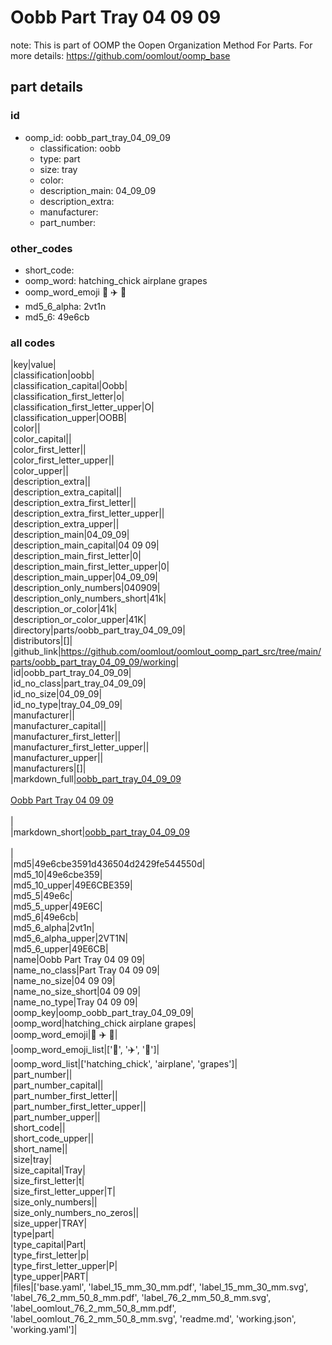 # Oobb Part Tray 04 09 09  

note: This is part of OOMP the Oopen Organization Method For Parts. For more details: https://github.com/oomlout/oomp_base

##  part details





### id
* oomp_id: oobb_part_tray_04_09_09
  * classification: oobb
  * type: part
  * size: tray
  * color: 
  * description_main: 04_09_09
  * description_extra: 
  * manufacturer: 
  * part_number: 

### other_codes
* short_code: 
* oomp_word: hatching_chick airplane grapes
* oomp_word_emoji :hatching_chick: :airplane: :grapes:
* md5_6_alpha: 2vt1n
* md5_6: 49e6cb

### all codes 
|key|value|  
|classification|oobb|  
|classification_capital|Oobb|  
|classification_first_letter|o|  
|classification_first_letter_upper|O|  
|classification_upper|OOBB|  
|color||  
|color_capital||  
|color_first_letter||  
|color_first_letter_upper||  
|color_upper||  
|description_extra||  
|description_extra_capital||  
|description_extra_first_letter||  
|description_extra_first_letter_upper||  
|description_extra_upper||  
|description_main|04_09_09|  
|description_main_capital|04 09 09|  
|description_main_first_letter|0|  
|description_main_first_letter_upper|0|  
|description_main_upper|04_09_09|  
|description_only_numbers|040909|  
|description_only_numbers_short|41k|  
|description_or_color|41k|  
|description_or_color_upper|41K|  
|directory|parts/oobb_part_tray_04_09_09|  
|distributors|[]|  
|github_link|https://github.com/oomlout/oomlout_oomp_part_src/tree/main/parts/oobb_part_tray_04_09_09/working|  
|id|oobb_part_tray_04_09_09|  
|id_no_class|part_tray_04_09_09|  
|id_no_size|04_09_09|  
|id_no_type|tray_04_09_09|  
|manufacturer||  
|manufacturer_capital||  
|manufacturer_first_letter||  
|manufacturer_first_letter_upper||  
|manufacturer_upper||  
|manufacturers|[]|  
|markdown_full|[oobb_part_tray_04_09_09](https://github.com/oomlout/oomlout_oomp_part_src/tree/main/parts/oobb_part_tray_04_09_09/working)<br>[](https://github.com/oomlout/oomlout_oomp_part_src/tree/main/parts/oobb_part_tray_04_09_09/working)<br>[Oobb Part Tray 04 09 09](https://github.com/oomlout/oomlout_oomp_part_src/tree/main/parts/oobb_part_tray_04_09_09/working)<br><br>|  
|markdown_short|[oobb_part_tray_04_09_09](https://github.com/oomlout/oomlout_oomp_part_src/tree/main/parts/oobb_part_tray_04_09_09/working)<br><br>|  
|md5|49e6cbe3591d436504d2429fe544550d|  
|md5_10|49e6cbe359|  
|md5_10_upper|49E6CBE359|  
|md5_5|49e6c|  
|md5_5_upper|49E6C|  
|md5_6|49e6cb|  
|md5_6_alpha|2vt1n|  
|md5_6_alpha_upper|2VT1N|  
|md5_6_upper|49E6CB|  
|name|Oobb Part Tray 04 09 09|  
|name_no_class|Part Tray 04 09 09|  
|name_no_size|04 09 09|  
|name_no_size_short|04 09 09|  
|name_no_type|Tray 04 09 09|  
|oomp_key|oomp_oobb_part_tray_04_09_09|  
|oomp_word|hatching_chick airplane grapes|  
|oomp_word_emoji|:hatching_chick: :airplane: :grapes:|  
|oomp_word_emoji_list|[':hatching_chick:', ':airplane:', ':grapes:']|  
|oomp_word_list|['hatching_chick', 'airplane', 'grapes']|  
|part_number||  
|part_number_capital||  
|part_number_first_letter||  
|part_number_first_letter_upper||  
|part_number_upper||  
|short_code||  
|short_code_upper||  
|short_name||  
|size|tray|  
|size_capital|Tray|  
|size_first_letter|t|  
|size_first_letter_upper|T|  
|size_only_numbers||  
|size_only_numbers_no_zeros||  
|size_upper|TRAY|  
|type|part|  
|type_capital|Part|  
|type_first_letter|p|  
|type_first_letter_upper|P|  
|type_upper|PART|  
|files|['base.yaml', 'label_15_mm_30_mm.pdf', 'label_15_mm_30_mm.svg', 'label_76_2_mm_50_8_mm.pdf', 'label_76_2_mm_50_8_mm.svg', 'label_oomlout_76_2_mm_50_8_mm.pdf', 'label_oomlout_76_2_mm_50_8_mm.svg', 'readme.md', 'working.json', 'working.yaml']|  
